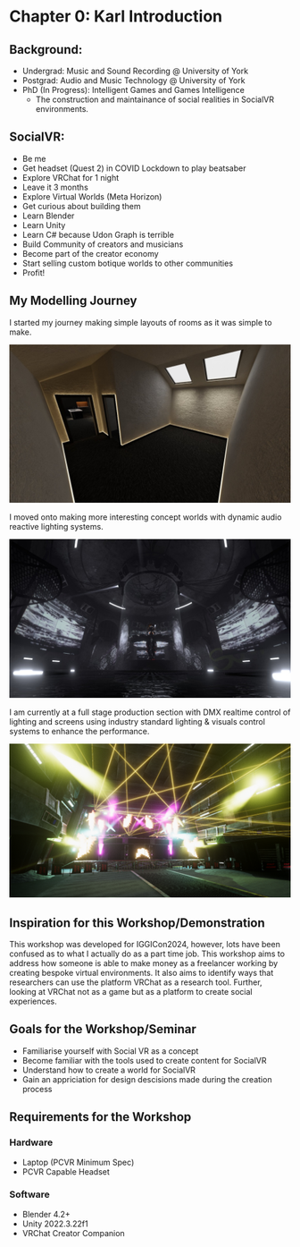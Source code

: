# Chapter 0: Karl Introduction

## Background:
- Undergrad: Music and Sound Recording @ University of York
- Postgrad: Audio and Music Technology @ University of York
- PhD (In Progress): Intelligent Games and Games Intelligence
	- The construction and maintainance of social realities in SocialVR environments.

## SocialVR:
- Be me
- Get headset (Quest 2) in COVID Lockdown to play beatsaber
- Explore VRChat for 1 night
- Leave it 3 months
- Explore Virtual Worlds (Meta Horizon)
- Get curious about building them
- Learn Blender
- Learn Unity
- Learn C# because Udon Graph is terrible
- Build Community of creators and musicians
- Become part of the creator economy
- Start selling custom botique worlds to other communities
- Profit!

## My Modelling Journey

I started my journey making simple layouts of rooms as it was simple to make.

![LlamaApartment](images/01_LlamaHome.jpg)

I moved onto making more interesting concept worlds with dynamic audio reactive lighting systems.

![SONAR - Centrifuge](images/01_Centrifuge.jpg)

I am currently at a full stage production section with DMX realtime control of lighting and screens using industry standard lighting & visuals control systems to enhance the performance.

![Club Dark - WIP](images/00_ClubDark.png)

## Inspiration for this Workshop/Demonstration

This workshop was developed for IGGICon2024, however, lots have been confused as to what I actually do as a part time job. This workshop aims to address how someone is able to make money as a freelancer working by creating bespoke virtual environments. It also aims to identify ways that researchers can use the platform VRChat as a research tool. Further, looking at VRChat not as a game but as a platform to create social experiences.

## Goals for the Workshop/Seminar
- Familiarise yourself with Social VR as a concept
- Become familiar with the tools used to create content for SocialVR
- Understand how to create a world for SocialVR
- Gain an appriciation for design descisions made during the creation process

## Requirements for the Workshop

### Hardware
- Laptop (PCVR Minimum Spec)
- PCVR Capable Headset

### Software
- Blender 4.2+
- Unity 2022.3.22f1
- VRChat Creator Companion
